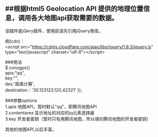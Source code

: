 ##根据html5 Geolocation API 提供的地理位置信息，调用各大地图api获取需要的数据。
----

该插件是jQery插件，使用前请先引用jQuery类库。<br>

例(cdn)：<br>
\<script src="https://cdnjs.cloudflare.com/ajax/libs/jquery/1.8.3/jquery.js" type="text/javascript" charset="utf-8">\</script> <br>

###用法<br>
$.convgps({<br>
  apis:"qq",<br>
  key:"",<br>
  des:'距离计算',<br>
  destination：'30.123123,120,42321'
});<br>

###参数options<br>
1.apis 地图API，暂时默认"qq"，即腾讯地图API<br>
2.contentarea 显示地址的对应的jq元素选择器<br>
3.key 开发者密钥（暂时只有用腾讯地图，所以填的腾讯地图的开发者密钥）<br>

其他的地图API,以后丰富。<br>
